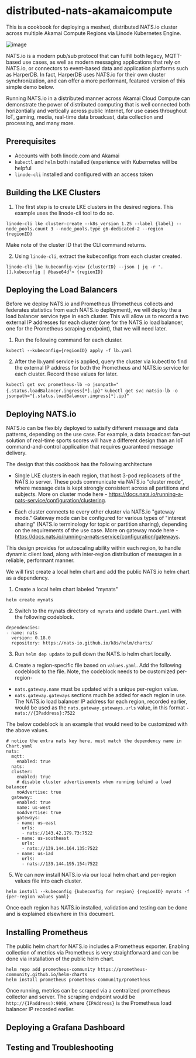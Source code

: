 # distributed-nats-akamaicompute

This is a cookbook for deploying a meshed, distributed NATS.io cluster across multiple Akamai Compute Regions via Linode Kubernetes Engine. 

![image](https://user-images.githubusercontent.com/19197357/225468591-5e601e39-3e74-4437-a175-4645a261be87.png)

NATS.io is a modern pub/sub protocol that can fulfill both legacy, MQTT-based use cases, as well as modern messaging applications that rely on NATS.io, or connectors to event-based data and application platforms such as HarperDB. In fact, HarperDB uses NATS.io for their own cluster synchronization, and can offer a more performant, featured version of this simple demo below.  

Running NATS.io in a distributed manner across Akamai Cloud Compute can demonstrate the power of distributed computing that is well connected both horizontially and vertically across public Internet, for use cases throughout IoT, gaming, media, real-time data broadcast, data collection and processing, and many more. 

## Prerequisites

* Accounts with both linode.com and Akamai
* `kubectl` and `helm` both installed (experience with Kubernetes will be helpful
* `linode-cli` installed and configured with an access token

## Building the LKE Clusters

1. The first step is to create LKE clusters in the desired regions. This example uses the linode-cli tool to do so. 

`linode-cli lke cluster-create --k8s_version 1.25 --label {label} --node_pools.count 3 --node_pools.type g6-dedicated-2 --region {regionID}`

Make note of the cluster ID that the CLI command returns. 

2. Using `linode-cli`, extract the kubeconfigs from each cluster created.

`linode-cli lke kubeconfig-view {clusterID} --json | jq -r '.[].kubeconfig | @base64d'> {regionID}`

## Deploying the Load Balancers

Before we deploy NATS.io and Prometheus (Prometheus collects and federates statistics from each NATS.io deployment), we will deploy the a load balancer service type in each cluster. This will allow us to record a two external IP addresses for each cluster (one for the NATS.io load balancer, one for the Prometheus scraping endpoint), that we will need later. 

1. Run the following command for each cluster.

`kubectl --kubeconfig={regionID} apply -f lb.yaml`

2. After the lb.yaml service is applied, query the cluster via kubectl to find the external IP address for both the Prometheus and NATS.io service for each cluster. Record these values for later.

```kubectl get svc prometheus-lb -o jsonpath="{.status.loadBalancer.ingress[*].ip}"```
```kubectl get svc natsio-lb -o jsonpath="{.status.loadBalancer.ingress[*].ip}"```

## Deploying NATS.io 

NATS.io can be flexibly deployed to satisify different message and data patterns, depending on the use case. For example, a data broadcast fan-out solution of real-time sports scores will have a different design than an IoT command-and-control application that requires guaranteed message delivery. 

The design that this cookbook has the following architecture

* Single LKE clusters in each region, that host 3-pod replicasets of the NATS.io server. These pods communicate via NATS.io "cluster mode", where message data is kept strongly consistent across all partitions and subjects. More on cluster mode here - https://docs.nats.io/running-a-nats-service/configuration/clustering. 

* Each cluster connects to every other cluster via NATS.io "gateway mode." Gateway mode can be configured for various types of "interest sharing" (NATS.io terminology for topic or partition sharing), depending on the requirements of the use case. More on gateway mode here - https://docs.nats.io/running-a-nats-service/configuration/gateways.

This design provides for autoscaling ability within each region, to handle dynamic client load, along with inter-region distribution of messages in a reliable, performant manner. 

We will first create a local helm chart and add the public NATS.io helm chart as a dependency. 

1. Create a local helm chart labeled "mynats"

`helm create mynats`

2. Switch to the mynats directory `cd mynats` and update `Chart.yaml` with the following codeblock.

```
dependencies:
- name: nats
  version: 0.18.0
  repository: https://nats-io.github.io/k8s/helm/charts/
```
3. Run `helm dep update` to pull down the NATS.io helm chart locally. 

4. Create a region-specific file based on `values.yaml`. Add the following codeblock to the file. Note, the codeblock needs to be customized per-region-

* `nats.gateway.name` must be updated with a unique per-region value. 
* `nats.gateway.gateways` sections much be added for each region in use. The NATS.io load balancer IP address for each region, recorded earlier, would be used as the `nats.gateway.gateways.urls` value, in this format `- nats://{IPaddress}:7522`

The below codeblock is an example that would need to be customized with the above values. 

```
# notice the extra nats key here, must match the dependency name in Chart.yaml
nats:
  mqtt:
    enabled: true
  nats:
  cluster:
    enabled: true
    # disable cluster advertisements when running behind a load balancer
    noAdvertise: true
  gateway:
    enabled: true
    name: us-west
    noAdvertise: true
    gateways:
    - name: us-east
      urls:
      - nats://143.42.179.73:7522
    - name: us-southeast
      urls:
      - nats://139.144.164.135:7522
    - name: us-iad
      urls:
      - nats://139.144.195.154:7522
 ```
 5. We can now install NATS.io via our local helm chart and per-region values file into each cluster. 

```
helm install --kubeconfig {kubeconfig for region} {regionID} mynats -f {per-region values yaml}
```

Once each region has NATS.io installed, validation and testing can be done and is explained elsewhere in this document. 

## Installing Prometheus

The public helm chart for NATS.io includes a Prometheus exporter. Enabling collection of metrics via Prometheus is very straightforward and can be done via installation of the public helm chart.

```
helm repo add prometheus-community https://prometheus-community.github.io/helm-charts
helm install prometheus prometheus-community/prometheus   
```

Once running, metrics can be scraped via a centralized prometheus collector and server. The scraping endpoint would be ```http://{IPaddress):9090```, where `{IPAddress}` is the Prometheus load balancer IP recorded earlier. 

## Deploying a Grafana Dashboard 

## Testing and Troubleshooting
 







